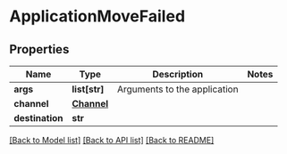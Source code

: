 # ApplicationMoveFailed

## Properties
Name | Type | Description | Notes
------------ | ------------- | ------------- | -------------
**args** | **list[str]** | Arguments to the application |
**channel** | [**Channel**](Channel.md) |  |
**destination** | **str** |  |

[[Back to Model list]](../README.md#documentation-for-models) [[Back to API list]](../README.md#documentation-for-api-endpoints) [[Back to README]](../README.md)
